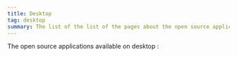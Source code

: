 ```yaml
---
title: Desktop
tag: desktop
summary: The list of the list of the pages about the open source applications available on desktop.
---
```


The open source applications available on desktop :
